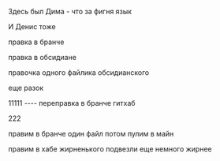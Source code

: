 Здесь был Дима - что за фигня
язык

И Денис тоже


правка в бранче

правка в обсидиане

правочка одного файлика обсидианского

еще разок

11111 ----
переправка в бранче гитхаб

222

правим в бранче один файл потом пулим в майн


правим в хабе
жирненького подвезли
еще немного жирнее

